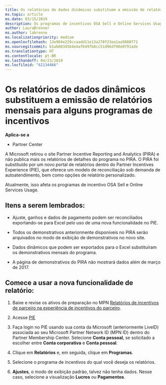```yaml
---
title: Os relatórios de dados dinâmicos substituem a emissão de relatórios mensais para alguns programas de incentivos | Partner Center
ms.topic: article
ms.date: 03/15/2019
description: Os programas de incentivos OSA Sell e Online Services Usage agora podem obter relatórios de dados dinâmicos.
author: LauraBrenner
ms.author: labrenne
ms.localizationpriority: medium
ms.openlocfilehash: 13e904e229ccaadd11e13a278f23ea1aa5088f71
ms.sourcegitcommit: b1ab80345b4e4af649fb8cc51d96d798e0791ade
ms.translationtype: HT
ms.contentlocale: pt-BR
ms.lasthandoff: 04/23/2019
ms.locfileid: "62134466"
---
```

# <a name="live-data-reporting-replaces-monthly-reporting-for-some-incentives-programs"></a>Os relatórios de dados dinâmicos substituem a emissão de relatórios mensais para alguns programas de incentivos

**Aplica-se a**

-  Partner Center

A Microsoft retirou o site Partner Incentive Reporting and Analytics (PIRA) e não publica mais os relatórios de detalhes do programa no PIRA. O PIRA foi substituído por um novo portal de relatórios dentro do Partner Incentives Experience (PIE), que oferece um modelo de reconciliação sob demanda de autoatendimento, bem como opções de relatório personalizado. 

Atualmente, isso afeta os programas de incentivo OSA Sell e Online Services Usage.

## <a name="things-to-remember"></a>Itens a serem lembrados: 

- Ajuste, ganhos e dados de pagamento podem ser reconciliados exportando-se para Excel pelo uso de uma nova funcionalidade no PIE.

- Todos os demonstrativos anteriormente disponíveis no PIRA serão arquivados no modo de exibição de demonstrativos no novo site. 

- Dados dinâmicos que podem ser exportados para o Excel substituíram os demonstrativos mensais do programa.

- A página de demonstrativos do PIRA não mostrará dados além de março de 2017.
 
## <a name="start-using-the-new-reporting-functionality"></a>Comece a usar a nova funcionalidade de relatório: 

1. Baixe e revise os ativos de preparação no MPN [Relatórios de incentivos de parceiro na experiência de incentivos do parceiro](https://aka.ms/osareadiness ).

2. Acesse [PIE](https://partnerincentives.microsoft.com/)

3. Faça login no PIE usando sua conta da Microsoft (anteriormente LiveID) associada ao seu Microsoft Partner Network ID (MPN ID) dentro do Partner Membership Center. Selecione **Conta pessoal**, se solicitado a escolher entre **Conta corporativa** e **Conta pessoal**.

4. Clique em **Relatórios** e, em seguida, clique em **Programas**. 

5. Selecione o programa de incentivos do qual você deseja os relatórios. 

6. **Ajustes**, o modo de exibição padrão, talvez não tenha dados.  Nesse caso, selecione a visualização **Lucros** ou **Pagamentos**.


 

 



